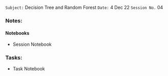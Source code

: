 `Subject:` Decision Tree and Random Forest
 `Date:` 4 Dec 22 `Session No.` 04

### Notes:



#### Notebooks

- Session Notebook

### Tasks:

- Task Notebook
